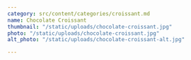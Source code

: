 ```yaml
---
category: src/content/categories/croissant.md
name: Chocolate Croissant
thumbnail: "/static/uploads/chocolate-croissant.jpg"
photo: "/static/uploads/chocolate-croissant.jpg"
alt_photo: "/static/uploads/chocolate-croissant-alt.jpg"

---
```


